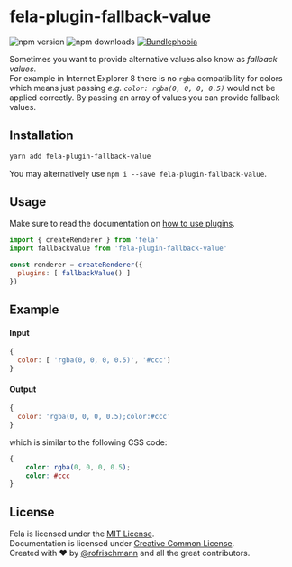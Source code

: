 # fela-plugin-fallback-value

<img alt="npm version" src="https://badge.fury.io/js/fela-plugin-fallback-value.svg"> <img alt="npm downloads" src="https://img.shields.io/npm/dm/fela-plugin-fallback-value.svg"> <a href="https://bundlephobia.com/result?p=fela-plugin-fallback-value@latest"><img alt="Bundlephobia" src="https://img.shields.io/bunldlephobia/minzip/fela-plugin-fallback-value.svg"></a>

Sometimes you want to provide alternative values also know as *fallback values*. <br>
For example in Internet Explorer 8 there is no `rgba` compatibility for colors which means just passing *e.g. `color: rgba(0, 0, 0, 0.5)`* would not be applied correctly.
By passing an array of values you can provide fallback values.

## Installation
```sh
yarn add fela-plugin-fallback-value
```
You may alternatively use `npm i --save fela-plugin-fallback-value`.


## Usage
Make sure to read the documentation on [how to use plugins](http://fela.js.org/docs/advanced/Plugins.html).

```javascript
import { createRenderer } from 'fela'
import fallbackValue from 'fela-plugin-fallback-value'

const renderer = createRenderer({
  plugins: [ fallbackValue() ]
})
```

## Example

#### Input
```javascript
{
  color: [ 'rgba(0, 0, 0, 0.5)', '#ccc']
}
```
#### Output
```javascript
{
  color: 'rgba(0, 0, 0, 0.5);color:#ccc'
}
```
which is similar to the following CSS code:
```CSS
{
	color: rgba(0, 0, 0, 0.5);
	color: #ccc
}
```

## License
Fela is licensed under the [MIT License](http://opensource.org/licenses/MIT).<br>
Documentation is licensed under [Creative Common License](http://creativecommons.org/licenses/by/4.0/).<br>
Created with ♥ by [@rofrischmann](http://rofrischmann.de) and all the great contributors.
